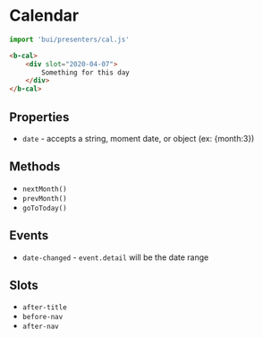 Calendar
==========

```js
import 'bui/presenters/cal.js'
```

```html
<b-cal>
    <div slot="2020-04-07">
        Something for this day
    </div>
</b-cal>
```
<!--
<b-cal date="2020-04-1" style="min-height:740px">
    <div slot="2020-04-07">
        Something for this day
    </div>
</b-cal>
-->

## Properties
- `date` - accepts a string, moment date, or object (ex: {month:3})

## Methods
- `nextMonth()`
- `prevMonth()`
- `goToToday()`

## Events

- `date-changed` - `event.detail` will be the date range

## Slots

- `after-title`
- `before-nav`
- `after-nav`
